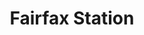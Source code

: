 ---
title:			"Fairfax Station"
post_path:	2016-03-04-fairfax-station
date_start:	2016/03/04
date_end:		2016/03/07
metadata:
  - year: 2016
  - cities:
      - Fairfax Station
  - states:
      - Virginia
  - countries:
      - The United States
  - continents:
      - North America
photos:
  - ext:		01.jpg
    class:	horizontal
  - ext:    02.jpg
    class:  vertical
---